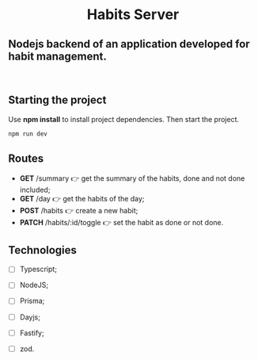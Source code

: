 <h1 align="center">
  Habits Server 
</h1>


## Nodejs backend of an application developed for habit management.

<br />

## Starting the project
Use **npm install** to install project dependencies.
Then start the project.

```cl
npm run dev
```

## Routes

-   **GET** /summary 👉 get the summary of the habits, done and not done included;
-   **GET** /day 👉 get the habits of the day;
-   **POST** /habits 👉 create a new habit;
-   **PATCH** /habits/:id/toggle 👉 set the habit as done or not done.

## Technologies

-   [ ] Typescript;
-   [ ] NodeJS;
-   [ ] Prisma;
-   [ ] Dayjs;
-   [ ] Fastify;
-   [ ] zod.


<br />